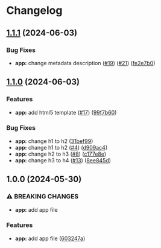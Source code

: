 # Changelog

## [1.1.1](https://github.com/zaap59/sandbox-release-2/compare/v1.1.0...v1.1.1) (2024-06-03)


### Bug Fixes

* **app:** change metadata description ([#19](https://github.com/zaap59/sandbox-release-2/issues/19)) ([#21](https://github.com/zaap59/sandbox-release-2/issues/21)) ([fe2e7b0](https://github.com/zaap59/sandbox-release-2/commit/fe2e7b0177643d37c4bdfacc7804ff3b9dd033df))

## [1.1.0](https://github.com/zaap59/sandbox-release-2/compare/v1.0.0...v1.1.0) (2024-06-03)


### Features

* **app:** add html5 template ([#17](https://github.com/zaap59/sandbox-release-2/issues/17)) ([99f7b60](https://github.com/zaap59/sandbox-release-2/commit/99f7b60ca65adb0ef93fed48fba5aaf4d24d7b13))


### Bug Fixes

* **app:** change h1 to h2 ([31bef99](https://github.com/zaap59/sandbox-release-2/commit/31bef99c09d96e9ae7c70ca3c3db7c93c657ea57))
* **app:** change h1 to h2 ([#4](https://github.com/zaap59/sandbox-release-2/issues/4)) ([d909ac4](https://github.com/zaap59/sandbox-release-2/commit/d909ac43a577cc1a5d7b231ad3929428db9b25b2))
* **app:** change h2 to h3 ([#8](https://github.com/zaap59/sandbox-release-2/issues/8)) ([c177e8e](https://github.com/zaap59/sandbox-release-2/commit/c177e8e2fac4ced3094505636084836cecfec13f))
* **app:** change h3 to h4 ([#13](https://github.com/zaap59/sandbox-release-2/issues/13)) ([8ee845d](https://github.com/zaap59/sandbox-release-2/commit/8ee845dbddcf8e5017377d842656edea10882627))

## 1.0.0 (2024-05-30)


### ⚠ BREAKING CHANGES

* **app:** add app file

### Features

* **app:** add app file ([603247a](https://github.com/zaap59/sandbox-release-2/commit/603247a83143a07aadeaa065b509cd862bf911f2))

